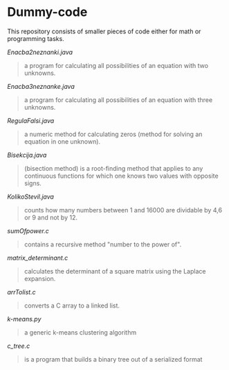 # Dummy-code
This repository consists of smaller pieces of code either for math or programming tasks.

_Enacba2neznanki.java_
> a program for calculating all possibilities of an equation with two unknowns.

_Enacba3neznanke.java_
> a program for calculating all possibilities of an equation with three unknowns.

_RegulaFalsi.java_
> a numeric method for calculating zeros (method for solving an equation in one unknown).

_Bisekcija.java_
> (bisection method) is a root-finding method that applies to any continuous functions for which one knows two values with opposite signs. 

_KolikoStevil.java_
> counts how many numbers between 1 and 16000 are dividable by 4,6 or 9 and not by 12.

_sumOfpower.c_
> contains a recursive method "number to the power of".

_matrix_determinant.c_
> calculates the determinant of a square matrix using the Laplace expansion.

_arrTolist.c_
> converts a C array to a linked list.

_k-means.py_
> a generic k-means clustering algorithm

_c_tree.c_
> is a program that builds a binary tree out of a serialized format
